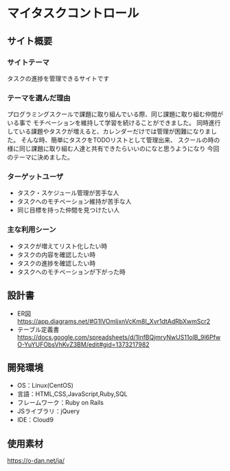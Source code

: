 # マイタスクコントロール

## サイト概要
### サイトテーマ
タスクの進捗を管理できるサイトです

### テーマを選んだ理由
プログラミングスクールで課題に取り組んでいる際、同じ課題に取り組む仲間がいる事で
モチベーションを維持して学習を続けることができました。
同時進行している課題やタスクが増えると、カレンダーだけでは管理が困難になりました。
そんな時、簡単にタスクをTODOリストとして管理出来、
スクールの時の様に同じ課題に取り組む人達と共有できたらいいのになと思うようになり
今回のテーマに決めました。

### ターゲットユーザ
- タスク・スケジュール管理が苦手な人
- タスクへのモチベーション維持が苦手な人
- 同じ目標を持った仲間を見つけたい人


### 主な利用シーン
- タスクが増えてリスト化したい時
- タスクの内容を確認したい時
- タスクの進捗を確認したい時
- タスクへのモチベーションが下がった時

## 設計書
- ER図
https://app.diagrams.net/#G1lVOmljxnVcKm8I_Xvr1dtAdRbXwmScr2
- テーブル定義書
https://docs.google.com/spreadsheets/d/1InfBQjmryNwUS11olB_9l6PfwO-YuYUFObsVhKvZ3BM/edit#gid=1373217982

## 開発環境
- OS：Linux(CentOS)
- 言語：HTML,CSS,JavaScript,Ruby,SQL
- フレームワーク：Ruby on Rails
- JSライブラリ：jQuery
- IDE：Cloud9

## 使用素材
https://o-dan.net/ja/